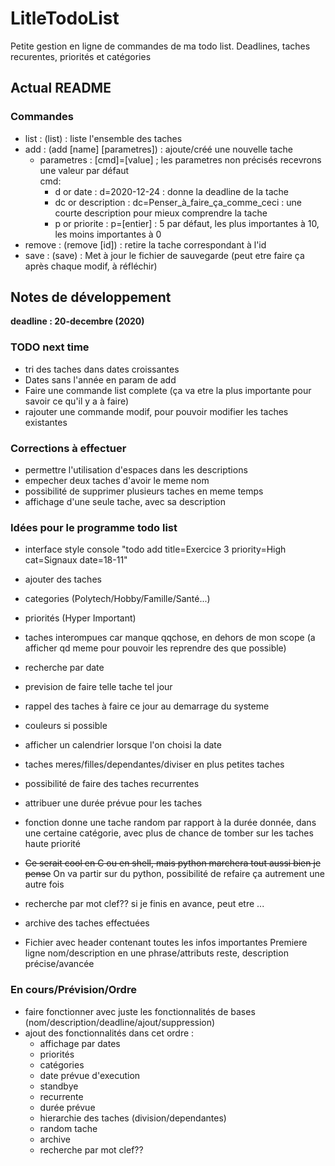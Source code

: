 # LitleTodoList
Petite gestion en ligne de commandes de ma todo list. Deadlines, taches recurentes, priorités et catégories

## __Actual README__

### Commandes
 - list : (list) : liste l'ensemble des taches
 - add : (add [name] [parametres]) : ajoute/créé une nouvelle tache
    - parametres : [cmd]=[value] ; les parametres non précisés recevrons une valeur par défaut  
    cmd:
        - d or date : d=2020-12-24 : donne la deadline de la tache
        - dc or description : dc=Penser_à_faire_ça_comme_ceci : une courte description pour mieux comprendre la tache
        - p or priorite : p=[entier] : 5 par défaut, les plus importantes à 10, les moins importantes à 0
 - remove : (remove [id]) : retire la tache correspondant à l'id
 - save : (save) : Met à jour le fichier de sauvegarde (peut etre faire ça après chaque modif, à réfléchir)


## __Notes de développement__

**deadline :  20-decembre (2020)**

### TODO next time
 - tri des taches dans dates croissantes
 - Dates sans l'année en param de add
 - Faire une commande list complete (ça va etre la plus importante pour savoir
   ce qu'il y a à faire)
 - rajouter une commande modif, pour pouvoir modifier les taches existantes

### Corrections à effectuer
 - permettre l'utilisation d'espaces dans les descriptions
 - empecher deux taches d'avoir le meme nom
 - possibilité de supprimer plusieurs taches en meme temps
 - affichage d'une seule tache, avec sa description

### Idées pour le programme todo list
 - interface style console "todo add title=Exercice 3 priority=High cat=Signaux date=18-11"
 - ajouter des taches
 - categories (Polytech/Hobby/Famille/Santé...)
 - priorités (Hyper Important)
 - taches interompues car manque qqchose, en dehors de mon scope
	(a afficher qd meme pour pouvoir les reprendre des que possible)
 - recherche par date
 - prevision de faire telle tache tel jour
 - rappel des taches à faire ce jour au demarrage du systeme
 - couleurs si possible
 - afficher un calendrier lorsque l'on choisi la date
 - taches meres/filles/dependantes/diviser en plus petites taches
 - possibilité de faire des taches recurrentes
 - attribuer une durée prévue pour les taches
 - fonction donne une tache random par rapport à la durée donnée, dans une certaine
    catégorie, avec plus de chance de tomber sur les taches haute priorité
 - ~~Ce serait cool en C ou en shell, mais python marchera tout aussi bien je pense~~ On va partir sur du python, possibilité de refaire ça autrement une autre fois
 - recherche par mot clef?? si je finis en avance, peut etre ...
 - archive des taches effectuées

 - Fichier avec header contenant toutes les infos importantes
    Premiere ligne nom/description en une phrase/attributs
    reste, description précise/avancée

### En cours/Prévision/Ordre

 - faire fonctionner avec juste les fonctionnalités de bases (nom/description/deadline/ajout/suppression)
 - ajout des fonctionnalités dans cet ordre :
    - affichage par dates
    - priorités
    - catégories
    - date prévue d'execution
    - standbye
    - recurrente
    - durée prévue
    - hierarchie des taches (division/dependantes)
    - random tache
    - archive
    - recherche par mot clef??
